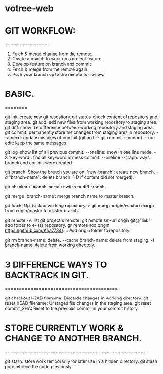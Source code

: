 # votree-web

# GIT WORKFLOW:

===============

1. Fetch & merge change from the remote.
2. Create a branch to work on a project feature.
3. Develop feature on branch and commit.
4. Fetch & merge from the remote again.
5. Push your branch up to the remote for review.

# BASIC.

========

git init: create new git repository.
git status: check content of repository and staging area.
git add: add new files from working repository to staging area.
git diff: show the difference between working repository and staging area.
git commit: permanently store file changes from staging area in repository.
--amend: update mistakes of commit (git add -> git commit --amend).
--no-edit: keep the same messages.

git log: show list of all previous commit.
--oneline: show in one line mode.
-S 'key-word': find all key-word in mess commit.
--oneline --graph: ways branch and commit were created.

git branch: Show the branch you are on.
'new-branch': create new branch.
-d "branch-name": delete branch. (-D if content did not merged).

git checkout 'branch-name': switch to diff branch.

git merge 'branch-name': merge branch name to master branch.

git fetch: Up-to-date working repository. > git merge origin/master: merge from origin/master to master branch.

git remote -v: list git project's remote.
git remote set-url origin git@"link": add folder to exists repository.
git remote add origin https://github.com/Kha7734/...: Add origin folder to repository.

git rm branch-name: delete.
--cache branch-name: delete from staging.
-f branch-name: delete from working directory.

# 3 DIFFERENCE WAYS TO BACKTRACK IN GIT.

========================================

git checkout HEAD filename: Discards changes in working directory.
git reset HEAD filename: Unstages file changes in the staging area.
git reset commit_SHA: Reset to the previous commit in your commit history.

# STORE CURRENTLY WORK & CHANGE TO ANOTHER BRANCH.

==================================================

git stash: store work temporarily for later use in a hidden directory.
git stash pop: retrieve the code previously.
